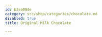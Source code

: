 ```yaml
---
id: b3ea08de
category: src/shop/categories/chocolate.md
disabled: true
title: Original Milk Chocolate

---
```

